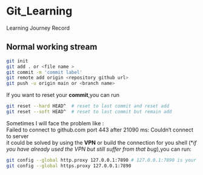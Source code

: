 # Git_Learning
Learning Journey Record
## Normal working stream  
```bash  
git init  
git add . or <file name >  
git commit -m 'commit label'  
git remote add origin <repository github url>  
git push -u origin main or <branch name>  
```  
If you want to reset your **commit**,you can run  
```bash  
git reset --hard HEAD^  # reset to last commit and reset add  
git reset --soft HEAD^  # reset to last commit but remain add  
```
Sometimes I will face the problem like :   
    Failed to connect to github.com port 443 after 21090 ms: Couldn‘t connect to server  
it could be solved by using the **VPN** or build the connection for you shell (**if you have already used the VPN but still suffer from that bug*),you can run:  
```bash  
git config --global http.proxy 127.0.0.1:7890 # 127.0.0.1:7890 is your VPN address  
git config --global https.proxy 127.0.0.1:7890  
```

